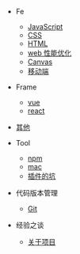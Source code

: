 - Fe

  - [JavaScript](JavaScript/README.md)
  - [CSS](CSS/README.md)
  - [HTML](html/README.md)
  - [web 性能优化](web_performance_optimization/README.md)
  - [Canvas](Canvas/README.md)
  - [移动端](mobile/README.md)

- Frame

  - [vue](Vue/README.md)
  - [react](react/README.md)

- [其他](others/README.md)

- Tool

  - [npm](npm/README.md)
  - [mac](mac/README.md)
  - [插件的坑](plugin/README.md)

- 代码版本管理

  - [Git](git/README.md)

- 经验之谈
  - [关于项目](experience/index.md)

